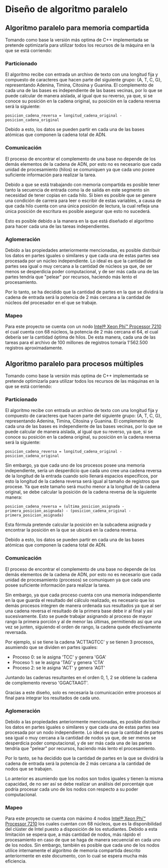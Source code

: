 # Diseño de algoritmo paralelo

## Algoritmo paralelo para memoria compartida

Tomando como base la versión más optima de C++ implementada se pretende optimizarla para utilizar todos los recursos de la máquina en la que se está corriendo:

### Particionado

El algoritmo recibe con entrada un archivo de texto con una longitud fija y compuesto de caracteres que hacen parte del siguiente grupo: {A, T, C, G}, representando Adenina, Timina, Citosina y Guanina. El complemento de cada una de las bases es independiente de las bases vecinas, por lo que se puede calcular de manera aislada, al igual que su reverso, ya que, si se conoce su posición en la cadena original, su posición en la cadena reversa será la siguiente:

````
posicion_cadena_reversa = longitud_cadena_original - posicion_cadena_original
````

Debido a esto, los datos se pueden partir en cada una de las bases atómicas que componen la cadena total de ADN.

### Comunicación

El proceso de encontrar el complemento de una base no depende de los demás elementos de la cadena de ADN, por esto no es necesario que cada unidad de procesamiento (hilos) se comuniquen ya que cada uno posee suficiente información para realizar la tarea.

Debido a que se está trabajando con memoria compartida es posible tener tanto la secuencia de entrada como la de salida en este segmento sin necesidad de tener copias en cada hilo. Si bien es posible que se genere una condición de carrera para leer o escribir de estas variables, a causa de que cada hilo cuenta con una única posición de lectura, la cual refleja una única posición de escritura es posible asegurar que esto no sucederá.

Esto es posible debido a la manera en la que está diseñado el algoritmo para hacer cada una de las tareas independientes.

### Aglomeración

Debido a las propiedades anteriormente mencionadas, es posible distribuir los datos en partes iguales o similares y que cada una de estas partes sea procesada por un núcleo independiente. Lo ideal es que la cantidad de partes sea igual o muy cercana a la cantidad de núcleos ya que, de ser menos se desperdicia poder computacional, y de ser más cada una de las partes tendría que "pelear" por recursos, haciendo más lento el procesamiento.

Por lo tanto, se ha decidido que la cantidad de partes en la que se dividirá la cadena de entrada será la potencia de 2 más cercana a la cantidad de núcleos del procesador en el que se trabaje.

### Mapeo

Para este proyecto se cuenta con un nodo [Intel® Xeon Phi™ Processor 7210](https://ark.intel.com/content/www/us/en/ark/products/94033/intel-xeon-phi-processor-7210-16gb-1-30-ghz-64-core.html) el cual cuenta con 68 núcleos, la potencia de 2 más cercana el 64, el cual debería ser la cantidad óptima de hilos. De esta manera, cada una de las tareas para el archivo de 100 millones de registros tomaría 1'562.500 registros aproximadamente.

## Algoritmo paralelo para procesos múltiples

Tomando como base la versión más optima de C++ implementada se pretende optimizarla para utilizar todos los recursos de las máquinas en la que se está corriendo:

### Particionado

El algoritmo recibe con entrada un archivo de texto con una longitud fija y compuesto de caracteres que hacen parte del siguiente grupo: {A, T, C, G}, representando Adenina, Timina, Citosina y Guanina. El complemento de cada una de las bases es independiente de las bases vecinas, por lo que se puede calcular de manera aislada, al igual que su reverso, ya que, si se conoce su posición en la cadena original, su posición en la cadena reversa será la siguiente:

````
posicion_cadena_reversa = longitud_cadena_original - posicion_cadena_original
````

Sin embargo, ya que cada uno de los procesos posee una memoria independiente, sería un desperdicio que cada uno cree una cadena reversa de la longitud de la entrada cuando solo llenará espacios específicos, por esto la longitud de la cadena reversa será igual al tamaño de registros que procese. Ya que este tamaño será mucho menor a la longitud de la cadena original, se debe calcular la posición de la cadena reversa de la siguiente manera:

````
posicion_cadena_reversa = (ultima_posicion_asignada - primera_posicion_asignada) - (posicion_cadena_original - primera_posicion_asignada)
````

Esta fórmula pretende calcular la posición en la subcadena asignada y encontrar la posición en la que se ubicará en la cadena reversa.

Debido a esto, los datos se pueden partir en cada una de las bases atómicas que componen la cadena total de ADN.

### Comunicación

El proceso de encontrar el complemento de una base no depende de los demás elementos de la cadena de ADN, por esto no es necesario que cada unidad de procesamiento (procesos) se comuniquen ya que cada uno posee suficiente información para realizar la tarea.

Sin embargo, ya que cada proceso cuenta con una memoria independiente en la que guarda el resultado del cálculo realizado, es necesario que los demás procesos integren de manera ordenada sus resultados ya que al ser una cadena reversa el resultado de la primera base debe ir al final y así sucesivamente. Esto se puede trabajar asignando al proceso de mayor rango la primera porción y al de menor las últimas, permitiendo así que una vez se junten, siguiendo el orden de rango, la cadena quede efectivamente reversada.

Por ejemplo, si se tiene la cadena 'ACTTAGTCC' y se tienen 3 procesos, asumiendo que se dividen en partes iguales:

* Proceso 0: se le asigna 'TCC' y genera 'GGA'
* Proceso 1: se le asigna 'TAG' y genera 'CTA'
* Proceso 2: se le asigna 'ACT' y genera 'AGT'

Juntando las cadenas resultantes en el orden 0, 1, 2 se obtiene la cadena de complemento reverso 'GGACTAAGT'.

Gracias a este diseño, solo es necesaria la comunicación entre procesos al final para integrar los resultados de cada uno.

### Aglomeración

Debido a las propiedades anteriormente mencionadas, es posible distribuir los datos en partes iguales o similares y que cada una de estas partes sea procesada por un nodo independiente. Lo ideal es que la cantidad de partes sea igual o muy cercana a la cantidad de nodos ya que, de ser menos se desperdicia poder computacional, y de ser más cada una de las partes tendría que "pelear" por recursos, haciendo más lento el procesamiento.

Por lo tanto, se ha decidido que la cantidad de partes en la que se dividirá la cadena de entrada será la potencia de 2 más cercana a la cantidad de nodos que se trabajen.

Lo anterior es asumiendo que los nodos son todos iguales y tienen la misma capacidad, de no ser así se debe realizar un análisis del porcentaje que podría procesar cada uno de los nodos con respecto a su poder computacional.

### Mapeo

Para este proyecto se cuenta con máximo 4 nodos [Intel® Xeon Phi™ Processor 7210](https://ark.intel.com/content/www/us/en/ark/products/94033/intel-xeon-phi-processor-7210-16gb-1-30-ghz-64-core.html) los cuales cuentan con 68 núcleos, que es la disponibilidad del clúster de Intel puesto a disposición de los estudiantes. Debido a esta limitación se espera que, a más cantidad de nodos, más rápido el procesamiento en caso de que se haga de manera secuencial en cada uno de los nodos. Sin embargo, también es posible que cada uno de los nodos utilice internamente el algoritmo de memoria compartida descrito anteriormente en este documento, con lo cual se espera mucha más eficiencia.

